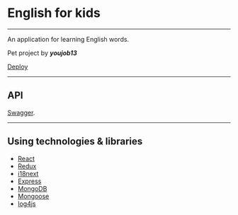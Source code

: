 # English for kids

---
An application for learning English words.

Pet project by ***youjob13***

[Deploy](https://peaceful-liskov-e456f5.netlify.app/#/React/)

---
## API
[Swagger](https://efk-serrver.herokuapp.com/api-docs/).
***

## Using technologies & libraries
+ [React](https://reactjs.org/)
+ [Redux](https://redux.js.org/)
+ [i18next](https://www.i18next.com/)
+ [Express](https://expressjs.com/)
+ [MongoDB](https://www.mongodb.com/)
+ [Mongoose](https://mongoosejs.com/)
+ [log4js](https://github.com/log4js-node/log4js-node)
